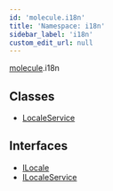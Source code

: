 ```yaml
---
id: 'molecule.i18n'
title: 'Namespace: i18n'
sidebar_label: 'i18n'
custom_edit_url: null
---
```


[molecule](molecule).i18n

## Classes

-   [LocaleService](../classes/molecule.i18n.LocaleService)

## Interfaces

-   [ILocale](../interfaces/molecule.i18n.ILocale)
-   [ILocaleService](../interfaces/molecule.i18n.ILocaleService)
